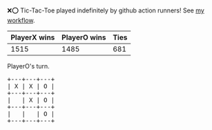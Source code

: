 :x::o: Tic-Tac-Toe played indefinitely by github action runners! See [my workflow](.github/workflows/play.yaml).

|PlayerX wins|PlayerO wins|Ties|
|-|-|-|
|1515|1485|681|

PlayerO's turn.

<pre>
+---+---+---+
| X | X | O |
+---+---+---+
|   | X | O |
+---+---+---+
|   |   | O |
+---+---+---+
</pre>